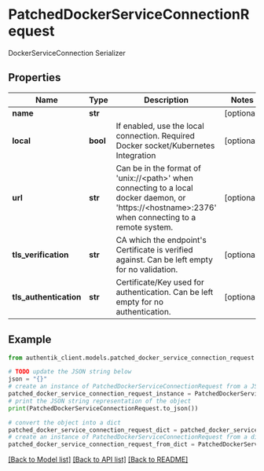 # PatchedDockerServiceConnectionRequest

DockerServiceConnection Serializer

## Properties

Name | Type | Description | Notes
------------ | ------------- | ------------- | -------------
**name** | **str** |  | [optional] 
**local** | **bool** | If enabled, use the local connection. Required Docker socket/Kubernetes Integration | [optional] 
**url** | **str** | Can be in the format of &#39;unix://&lt;path&gt;&#39; when connecting to a local docker daemon, or &#39;https://&lt;hostname&gt;:2376&#39; when connecting to a remote system. | [optional] 
**tls_verification** | **str** | CA which the endpoint&#39;s Certificate is verified against. Can be left empty for no validation. | [optional] 
**tls_authentication** | **str** | Certificate/Key used for authentication. Can be left empty for no authentication. | [optional] 

## Example

```python
from authentik_client.models.patched_docker_service_connection_request import PatchedDockerServiceConnectionRequest

# TODO update the JSON string below
json = "{}"
# create an instance of PatchedDockerServiceConnectionRequest from a JSON string
patched_docker_service_connection_request_instance = PatchedDockerServiceConnectionRequest.from_json(json)
# print the JSON string representation of the object
print(PatchedDockerServiceConnectionRequest.to_json())

# convert the object into a dict
patched_docker_service_connection_request_dict = patched_docker_service_connection_request_instance.to_dict()
# create an instance of PatchedDockerServiceConnectionRequest from a dict
patched_docker_service_connection_request_from_dict = PatchedDockerServiceConnectionRequest.from_dict(patched_docker_service_connection_request_dict)
```
[[Back to Model list]](../README.md#documentation-for-models) [[Back to API list]](../README.md#documentation-for-api-endpoints) [[Back to README]](../README.md)


